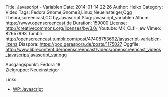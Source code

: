 Title: Javascript - Variablen
Date: 2014-01-14 22:26
Author: Heiko
Category: Video
Tags: Fedora,Gnome,Gnome3,Linux,Neueinsteiger,Ogg Theora,screencast,CC by,Javascript
Slug: javascript_variablen
Album: https://www.openscreencast.de
Duration: 159000
License: http://creativecommons.org/licenses/by/3.0/
Youtube: MK_CLfI-_ew
Vimeo: 82657993
Tumblr: http://openscreencast.tumblr.com/post/47408753692/javascript-variablen-lizenz
Diaspora: https://pod.geraspora.de/posts/1175027
Oggfile: http://www.librecontent.de/openscreencast/videos/openscreencast_videos_javascript/javascript_var.ogg

Ausgangspunkt: Fedora 18  
Zielgruppe: Neueinsteiger  

Links:

  * [WP:Javascript](http://de.wikipedia.org/wiki/Javascript "Link zu WP" )

